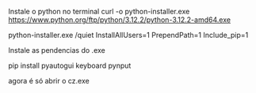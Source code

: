 Instale o python no terminal
curl -o python-installer.exe https://www.python.org/ftp/python/3.12.2/python-3.12.2-amd64.exe

python-installer.exe /quiet InstallAllUsers=1 PrependPath=1 Include_pip=1

Instale as pendencias do .exe

pip install pyautogui keyboard pynput

agora é só abrir o cz.exe
